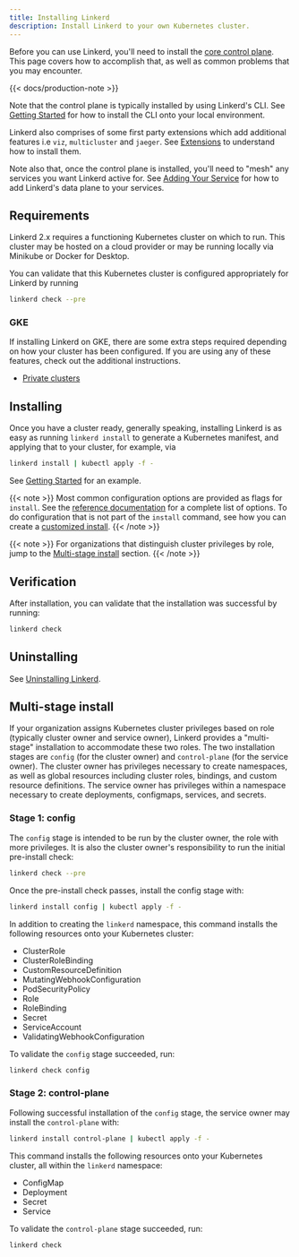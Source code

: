 ```yaml
---
title: Installing Linkerd
description: Install Linkerd to your own Kubernetes cluster.
---
```


Before you can use Linkerd, you'll need to install the
[core control plane](../reference/architecture/#control-plane). This page
covers how to accomplish that, as well as common problems that you may
encounter.

{{< docs/production-note >}}

Note that the control plane is typically installed by using Linkerd's CLI. See
[Getting Started](../getting-started/) for how to install the CLI onto your local
environment.

Linkerd also comprises of some first party extensions which add additional features
i.e `viz`, `multicluster` and `jaeger`. See [Extensions](extensions/)
to understand how to install them.

Note also that, once the control plane is installed, you'll need to "mesh" any
services you want Linkerd active for. See
[Adding Your Service](adding-your-service/) for how to add Linkerd's data
plane to your services.

## Requirements

Linkerd 2.x requires a functioning Kubernetes cluster on which to run. This
cluster may be hosted on a cloud provider or may be running locally via
Minikube or Docker for Desktop.

You can validate that this Kubernetes cluster is configured appropriately for
Linkerd by running

```bash
linkerd check --pre
```

### GKE

If installing Linkerd on GKE, there are some extra steps required depending on
how your cluster has been configured. If you are using any of these features,
check out the additional instructions.

- [Private clusters](../reference/cluster-configuration/#private-clusters)

## Installing

Once you have a cluster ready, generally speaking, installing Linkerd is as
easy as running `linkerd install` to generate a Kubernetes manifest, and
applying that to your cluster, for example, via

```bash
linkerd install | kubectl apply -f -
```

See [Getting Started](../getting-started/) for an example.

{{< note >}}
Most common configuration options are provided as flags for `install`. See the
[reference documentation](../reference/cli/install/) for a complete list of
options. To do configuration that is not part of the `install` command, see how
you can create a [customized install](customize-install/).
{{< /note >}}

{{< note >}}
For organizations that distinguish cluster privileges by role, jump to the
[Multi-stage install](#multi-stage-install) section.
{{< /note >}}

## Verification

After installation, you can validate that the installation was successful by
running:

```bash
linkerd check
```

## Uninstalling

See [Uninstalling Linkerd](uninstall/).

## Multi-stage install

If your organization assigns Kubernetes cluster privileges based on role
(typically cluster owner and service owner), Linkerd provides a "multi-stage"
installation to accommodate these two roles. The two installation stages are
`config` (for the cluster owner) and `control-plane` (for the service owner).
The cluster owner has privileges necessary to create namespaces, as well as
global resources including cluster roles, bindings, and custom resource
definitions. The service owner has privileges within a namespace necessary to
create deployments, configmaps, services, and secrets.

### Stage 1: config

The `config` stage is intended to be run by the cluster owner, the role with
more privileges. It is also the cluster owner's responsibility to run the
initial pre-install check:

```bash
linkerd check --pre
```

Once the pre-install check passes, install the config stage with:

```bash
linkerd install config | kubectl apply -f -
```

In addition to creating the `linkerd` namespace, this command installs the
following resources onto your Kubernetes cluster:

- ClusterRole
- ClusterRoleBinding
- CustomResourceDefinition
- MutatingWebhookConfiguration
- PodSecurityPolicy
- Role
- RoleBinding
- Secret
- ServiceAccount
- ValidatingWebhookConfiguration

To validate the `config` stage succeeded, run:

```bash
linkerd check config
```

### Stage 2: control-plane

Following successful installation of the `config` stage, the service owner may
install the `control-plane` with:

```bash
linkerd install control-plane | kubectl apply -f -
```

This command installs the following resources onto your Kubernetes cluster, all
within the `linkerd` namespace:

- ConfigMap
- Deployment
- Secret
- Service

To validate the `control-plane` stage succeeded, run:

```bash
linkerd check
```
